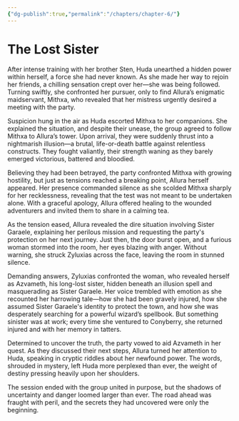 ```yaml
---
{"dg-publish":true,"permalink":"/chapters/chapter-6/"}
---
```


# The Lost Sister

After intense training with her brother Sten, Huda unearthed a hidden power within herself, a force she had never known. As she made her way to rejoin her friends, a chilling sensation crept over her—she was being followed. Turning swiftly, she confronted her pursuer, only to find Allura’s enigmatic maidservant, Mithxa, who revealed that her mistress urgently desired a meeting with the party.

Suspicion hung in the air as Huda escorted Mithxa to her companions. She explained the situation, and despite their unease, the group agreed to follow Mithxa to Allura’s tower. Upon arrival, they were suddenly thrust into a nightmarish illusion—a brutal, life-or-death battle against relentless constructs. They fought valiantly, their strength waning as they barely emerged victorious, battered and bloodied.

Believing they had been betrayed, the party confronted Mithxa with growing hostility, but just as tensions reached a breaking point, Allura herself appeared. Her presence commanded silence as she scolded Mithxa sharply for her recklessness, revealing that the test was not meant to be undertaken alone. With a graceful apology, Allura offered healing to the wounded adventurers and invited them to share in a calming tea.

As the tension eased, Allura revealed the dire situation involving Sister Garaele, explaining her perilous mission and requesting the party's protection on her next journey. Just then, the door burst open, and a furious woman stormed into the room, her eyes blazing with anger. Without warning, she struck Zyluxias across the face, leaving the room in stunned silence.

Demanding answers, Zyluxias confronted the woman, who revealed herself as Azvameth, his long-lost sister, hidden beneath an illusion spell and masquerading as Sister Garaele. Her voice trembled with emotion as she recounted her harrowing tale—how she had been gravely injured, how she assumed Sister Garaele's identity to protect the town, and how she was desperately searching for a powerful wizard’s spellbook. But something sinister was at work; every time she ventured to Conyberry, she returned injured and with her memory in tatters.

Determined to uncover the truth, the party vowed to aid Azvameth in her quest. As they discussed their next steps, Allura turned her attention to Huda, speaking in cryptic riddles about her newfound power. The words, shrouded in mystery, left Huda more perplexed than ever, the weight of destiny pressing heavily upon her shoulders.

The session ended with the group united in purpose, but the shadows of uncertainty and danger loomed larger than ever. The road ahead was fraught with peril, and the secrets they had uncovered were only the beginning.